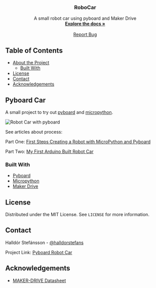 <!-- PROJECT LOGO -->
<br />
<p align="center">

  <h3 align="center">RoboCar</h3>

  <p align="center">
    A small robot car using pyboard and Maker Drive
    <br />
    <a href="https://github.com/halldorstefans/pyboardRobotCar"><strong>Explore the docs »</strong></a>
    <br />
    <br />
    <a href="https://github.com/halldorstefans/pyboardRobotCar/issues">Report Bug</a>
    </p>
</p>



<!-- TABLE OF CONTENTS -->
## Table of Contents

* [About the Project](#pyboard-car)
  * [Built With](#built-with)
* [License](#license)
* [Contact](#contact)
* [Acknowledgements](#acknowledgements)



<!-- ABOUT THE PROJECT -->
## Pyboard Car

A small project to try out [pyboard](http://docs.micropython.org/en/latest/pyboard/quickref.html) and [micropython](http://docs.micropython.org/en/latest/index.html).

![Robot Car with pyboard](https://hsblogimages.blob.core.windows.net/ghost/pyboardChassis.jpg)

See articles about process:

Part One: [First Steps Creating a Robot with MicroPython and Pyboard](https://www.halldorstefans.com/first-steps-creating-a-robot-with-micropython-and-pyboard/)

Part Two: [My First Arduino Built Robot Car](https://www.halldorstefans.com/first-arduino-build-robot-car/) 

### Built With

* [Pyboard](http://docs.micropython.org/en/latest/pyboard/quickref.html)
* [Micropython](http://docs.micropython.org/en/latest/index.html)
* [Maker Drive](https://www.cytron.io/p-maker-drive-simplifying-h-bridge-motor-driver-for-beginner)


<!-- LICENSE -->
## License

Distributed under the MIT License. See `LICENSE` for more information.


<!-- CONTACT -->
## Contact

Halldór Stefánsson - [@halldorstefans](https://twitter.com/halldorstefans)

Project Link: [Pyboard Robot Car](https://github.com/halldorstefans/pyboardRobotCar)


<!-- ACKNOWLEDGEMENTS -->
## Acknowledgements
* [MAKER-DRIVE Datasheet](https://docs.google.com/document/d/1XakJWz9DAtrMc_Jf75FnDXs4gwT_osCSj3Rbx1OU7bM/view)



